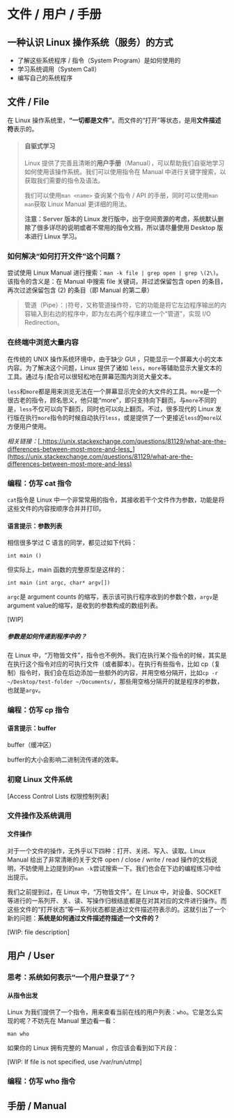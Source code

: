 # 文件 / 用户 / 手册

## 一种认识 Linux 操作系统（服务）的方式

* 了解这些系统程序 / 指令（System Program）是如何使用的
* 学习系统调用（System Call）
* 编写自己的系统程序

## 文件 / File

在 Linux 操作系统里，**“一切都是文件”**。而文件的“打开”等状态，是用**文件描述符**表示的。

> #### 自驱式学习
>
> Linux 提供了完善且清晰的**用户手册**（Manual），可以帮助我们自驱地学习如何使用该操作系统。我们可以使用指令在 Manual 中进行关键字搜索，以获取我们需要的指令及语法。
>
> 我们可以使用`man <name>` 查询某个指令 / API 的手册，同时可以使用`man man`获取 Linux Manual 更详细的用法。
>
> **注意：Server 版本的 Linux 发行版中，出于空间资源的考虑，系统默认删除了很多详尽的说明或者不常用的指令文档，所以请尽量使用 Desktop 版本进行 Linux 学习。**

### 如何解决“如何打开文件”这个问题？

尝试使用 Linux Manual 进行搜索：`man -k file | grep open | grep \(2\)`。该指令的含义是：在 Manual 中搜索 file 关键词，并过滤保留包含 open 的条目，再次过滤保留包含 \(2\) 的条目（即 Manual 的第二章）

> 管道（Pipe）：`|`符号，又称管道操作符，它的功能是将它左边程序输出的内容输入到右边的程序中，即为左右两个程序建立一个“管道”，实现 I/O Redirection。

### 在终端中浏览大量内容

在传统的 UNIX 操作系统环境中，由于缺少 GUI ，只能显示一个屏幕大小的文本内容。为了解决这个问题，Linux 提供了诸如 `less`，`more`等辅助显示大量文本的工具。通过与`|`配合可以很轻松地在屏幕范围内浏览大量文本。

`less`和`more`都是用来浏览无法在一个屏幕显示完全的大文件的工具。`more`是一个很古老的指令，顾名思义，他只能“more”，即只支持向下翻页。与`more`不同的是，`less`不仅可以向下翻页，同时也可以向上翻页。不过，很多现代的 Linux 发行版在执行`more`指令的时候自动执行`less`，或是提供了一个更接近`less`的`more`以方便用户使用。

_相关链接：_[_https://unix.stackexchange.com/questions/81129/what-are-the-differences-between-most-more-and-less_](https://unix.stackexchange.com/questions/81129/what-are-the-differences-between-most-more-and-less)

### 编程：仿写 cat 指令

`cat`指令是 Linux 中一个非常常用的指令，其接收若干个文件作为参数，功能是将这些文件的内容按顺序合并并打印。

#### 语言提示：参数列表

相信很多学过 C 语言的同学，都见过如下代码：

`int main ()`

但实际上，main 函数的完整原型是这样的：

`int main (int argc, char* argv[])`

`argc`是 argument counts 的缩写，表示该可执行程序收到的参数个数，`argv`是 argument value的缩写，是收到的参数构成的数组列表。

\[WIP\]

##### 参数是如何传递到程序中的？

在 Linux 中，“万物皆文件”，指令也不例外。我们在执行某个指令的时候，其实是在执行这个指令对应的可执行文件（或者脚本）。在执行有些指令，比如 cp（复制）指令时，我们会在后边添加一些额外的内容，并用空格分隔开，比如`cp -r ~/Desktop/test-folder ~/Documents/`，那些用空格分隔开的就是程序的参数，也就是`argv`。

### 编程：仿写 cp 指令

#### 语言提示：buffer

buffer（缓冲区）

buffer的大小会影响二进制流传递的效率。

### 初窥 Linux 文件系统

\[Access Control Lists 权限控制列表\]

### 文件操作及系统调用

#### 文件操作

对于一个文件的操作，无外乎以下四种：打开、关闭、写入、读取。Linux Manual 给出了非常清晰的关于文件 open / close / write / read 操作的文档说明，不妨使用上边提到的`man -k`尝试搜索一下。我们也会在下边的编程练习中给出提示。

我们之前提到过，在 Linux 中，“万物皆文件”。在 Linux 中，对设备、SOCKET等进行的一系列开、关、读、写操作归根结底都是在对其对应的文件进行操作。而这些文件的“打开状态”等一系列状态都是通过文件描述符表示的。这就引出了一个新的问题：**系统是如何通过文件描述符描述一个文件的？**

\[WIP: file description\]

## 用户 / User

### 思考：系统如何表示“一个用户登录了”？

#### 从指令出发

Linux 为我们提供了一个指令，用来查看当前在线的用户列表：`who`。它是怎么实现的呢？不妨先在 Manual 里边看一看：

`man who`

如果你的 Linux 拥有完整的 Manual ，你应该会看到如下片段：

\[WIP: If file is not specified, use /var/run/utmp\]

### 编程：仿写 who 指令

## 手册 / Manual



